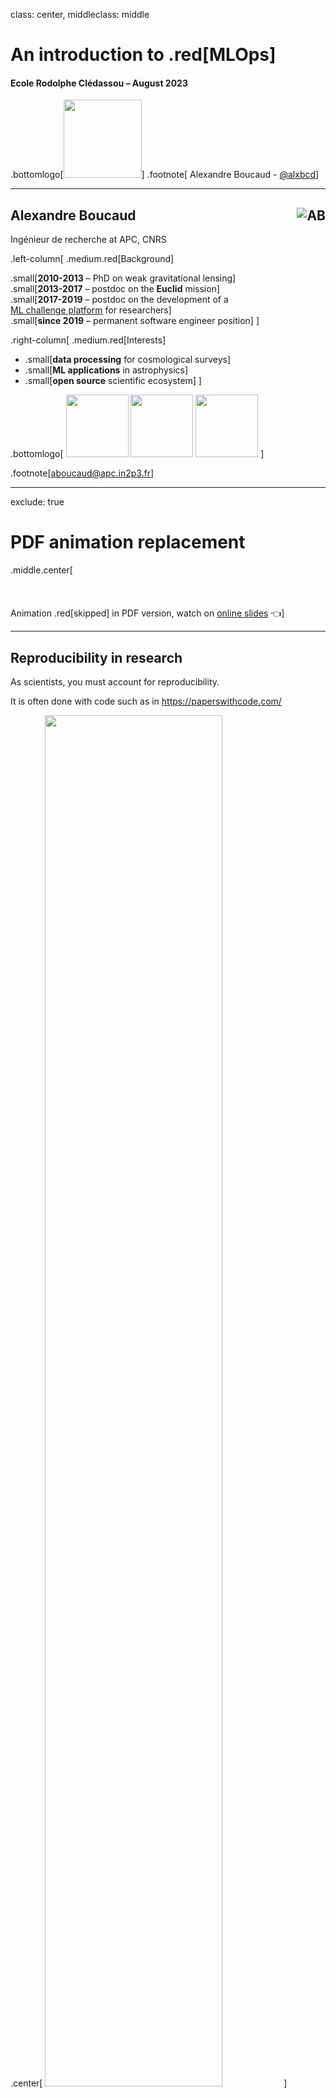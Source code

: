 class: center, middleclass: middle
<!-- background-image: url(../img/brain.png) -->

# An introduction to .red[MLOps]
#### Ecole Rodolphe Clédassou – August 2023

.bottomlogo[<img src="../img/apc_logo_transp.png" width='125px'>]
.footnote[ Alexandre Boucaud  -  [@alxbcd][twitter]]

[twitter]: https://twitter.com/alxbcd
---

## Alexandre Boucaud <img src="https://aboucaud.github.io/img/profile.png" class="circle-image" alt="AB" style="float: right">

Ingénieur de recherche at APC, CNRS

<!-- [@alxbcd][twitter] on twitter -->


.left-column[
  .medium.red[Background]

.small[**2010-2013** – PhD on weak gravitational lensing]  
.small[**2013-2017** – postdoc on the **Euclid** mission]  
.small[**2017-2019** – postdoc on the development of a<br>[ML challenge platform](https://ramp.studio/) for researchers]  
.small[**since 2019** – permanent software engineer position]
]

.right-column[
  .medium.red[Interests]
  - .small[**data processing** for cosmological surveys]
  - .small[**ML applications** in astrophysics]
  - .small[**open source** scientific ecosystem]
]

.bottomlogo[
  <img src="../img/apc_logo_transp.png" height='100px'> 
  <img src="../img/vera_rubin_logo_horizontal.png" height='100px'>
  <img src="../img/euclid_logo.png" height='100px'>
]

.footnote[[aboucaud@apc.in2p3.fr][mail]]
<!-- <img src="http://www.apc.univ-paris7.fr/APC_CS/sites/default/files/logo-apc.png" height="120px" alt="Astroparticule et Cosmologie" style="float: right"> -->

[mail]: mailto:aboucaud@apc.in2p3.fr
[twitter]: https://twitter.com/alxbcd

---
exclude: true
# PDF animation replacement

.middle.center[<br><br><br><br>Animation .red[skipped] in PDF version, watch on [online slides][slides] 👈]

[slides]: https://aboucaud.github.io/slides/2022/euclid-school-ml-cycle2

---

## Reproducibility in research

As scientists, you must account for reproducibility.

It is often done with code such as in https://paperswithcode.com/

.center[
    <img src="../img/paper-with-code.png" width="75%" />
]

---

## What does reproducibility imply ?

.center[
    <img src="../img/mlops-trojan.png" width="75%" />
]


---
exclude: true
## Software development cycle

.center[
<img src="../img/dev-cycle.png" width="95%" />
]

---

## Software development cycle

.left-column[
- Stage 1 – Development
    - Planning
    - Coding
- Stage 2 – Integration
    - Small rapids tests
    - Build
- Stage 3 – Testing
    - More in-depth tests
    - Validation
    - Release
]

.right-column[
- Stage 4 – Delivery
    - Final packaging
    - Deploy (and test) on an operating server
- Stage 5 – Monitoring
    - Collect data, monitor each function, and spot errors
    - End user feedback
]

.center[
<img src="../img/dev-cycle.png" width="45%" />
]

---

## .red[Automated] software development cycle

.left-column[
- Stage 1 – .red[**Continuous**] Development
    - Planning
    - Coding
- Stage 2 – .red[**Continuous**] Integration
    - Small rapids tests
    - Build
- Stage 3 – .red[**Continuous**] Testing
    - More in-depth tests
    - Validation
    - Release
]

.right-column[
- Stage 4 – .red[**Continuous**] Delivery
    - Final packaging
    - Deploy (and test) on an operating server
- Stage 5 – .red[**Continuous**] Monitoring
    - Collect data, monitor each function, and spot errors
    - End user feedback
]

---

## DevOps 101


.center[
<img src="../img/ci-cd-github.png" width="85%" />
]

.footnote[https://resources.github.com/ci-cd/]

---

## DevOps

.center[
  <img src="../img/devops-trident.png" width="50%" />
]

.footnote[https://aws.amazon.com/devops/what-is-devops]

---

## ML cycle


.center[
<img src="../img/mlcycle.jpg" width="75%" />
]


.footnote[credit: [ml-ops.org](https://ml-ops.org/content/motivation)]

---
exclude: true
## ML life cycle 101

.medium[
1. **.blue[Data extraction]**: go fetch data
2. **.blue[Data analysis]**: Understand the nature of the data (what nnUNet does)
3. **.blue[Date preparation]**: Cleaning and splitting the data
4. **.green[Model training]**: Training, validation, hyper-parameter tuning : output is a model and/or a packaged pipeline
5. **.green[Model evaluation]**: Testing: output is a set of metrics to assess the quality of the model.
6. **.green[Model validation]**: The model is confirmed to be adequate for deployment—that its predictive performance is better
than a certain baseline.
1. **.green[Model serving]**: The validated model is compiled/encapsulated and deployed to a target environment to serve
predictions.
1. **.green[Model monitoring]**: The model predictive performance is monitored to potentially invoke a new iteration in the ML
process.
]

---

## ML life cycle 101

.center[
    <img src="../img/mlops-end-to-end.png" width="85%">
]

---

## MLOps

.center[ 
<img src="../img/mlops-org.png" width="50%">

**MLOps = DevOps principles applied to ML systems**
]
- **CI** is no longer only about testing and validating code, but also testing and validating data, data schemas, and models.
- **CD** is no longer about a single software package, but a system (an ML pipeline) that should automatically deploy another service.
- **CT** (Continuous training) unique to ML systems : automatically retraining and serving the models
- **CM** (Continuous monitoring) : model decay tracking, prediction trigger

.footnote[https://ml-ops.org]

---

## MLOps workflow example

.center[
<img src="../img/mymlops-workflow.png" width="75%" />
]

.footnote[https://mymlops.com]

---
class: middle
## Today's menu


1. [**Optuna**](https://optuna.org/) : hyperparameter search engine

2. [**MLflow**](https://mlflow.org/) : ML tracking and monitoring

#### 

#### 

---
class: middle

<img src="../img/optuna-logo.png" width="40%">  

Hyperparameter .red[**search**] made easy

Test a bunch of .blue[**architectures**] on your problem and find .green[**the best**] one!

.footnote[[docs](https://optuna.readthedocs.io/) | [tutorials](https://optuna.readthedocs.io/en/stable/tutorial/index.html)]

---
## Hyperparameter Optimization with Optuna

```python
import optuna
import tensorflow as tf

def objective(trial):
    lr = trial.suggest_float("lr", 1e-5, 1e-2, log=True)  # <----------------- PROVIDE A RANGE TO EXPLORE
    
    model = tf.keras.models.Sequential()
    model.add(tf.keras.layers.Dense(64, activation='relu'))
    model.add(tf.keras.layers.Dense(1, activation='sigmoid'))

    model.compile(optimizer=tf.keras.optimizers.Adam(learning_rate=lr), # <--- USE THE SAMPLED lr
                  loss='binary_crossentropy', metrics=['accuracy']) 
                
    model.fit(x_train, y_train, 
              epochs=10, 
              validation_data=(x_test, y_test))
              
    return model.evaluate(x_test, y_test, verbose=0)[1] 
  
study = optuna.create_study()  # <------------------------------------------ CREATE A STUDY
study.optimize(objective, n_trials=100)  # <-------------------------------- RUN OPTIMIZATION IN //

print(study.best_trial)
```
---
## Optimizing the model architecture

```python
import optuna
import tensorflow as tf

def create_model(trial):  # <------------------------------------------- NEED TO WRITE MODEL PROGRAMATICALLY 
    num_layers = trial.suggest_int("num_layers", 1, 3)
    first_layer_size = trial.suggest_categorical("first_layer", [32, 64, 128])
    
    model = tf.keras.Sequential()
    for i in range(num_layers):
        if i == 0: 
            model.add(tf.keras.layers.Dense(first_layer_size, activation='relu'))
        else:
            model.add(tf.keras.layers.Dense(32, activation='relu')) d
    model.add(tf.keras.layers.Dense(1, activation='sigmoid'))
    
    model.compile(loss='bce', optimizer='adam', metrics=['accuracy'])
    return model

def objective(trial):
    model = create_model(trial)  # <------------------------------------ MODEL WILL BE DYNAMICALLY CREATED
    model.fit(x_train, y_train, epochs=3)  #                             AND TRAINED BY OPTUNA
    return model.evaluate(x_test, y_test)[1]

study = optuna.create_study()
study.optimize(objective, n_trials=100) 

print(study.best_trial)
```

---
## Integrate with Keras Callbacks for tracking metrics

```python
import optuna
from tensorflow.keras.callbacks import Callback

class OptunaCallback(Callback):

  def __init__(self, study):
    self.study = study

  def on_epoch_end(self, epoch, logs=None):
    self.study.report(logs['val_acc'], epoch)  # <------------------- REPORT METRICS TO OPTIMIZER

study = optuna.create_study()

model.fit(x_train, y_train, 
          callbacks=[OptunaCallback(study)])  # <-------------------- WILL BE RUN IN THE BACKGROUND ON TRAIN
```

---
class: middle

<img src="../img/mlflow-logo.png" width="30%">  

Run ML experiments = environment + data + code.

Log .red[**hyperparameters**] + .green[**results**] + .blue[**plots**].

.footnote[[docs](https://mlflow.org/docs) | [tutorials](https://mlflow.org/docs/latest/tutorials-and-examples/index.html)]

---
## MLFlow components
<br>
.center[
    <img src="../img/mlflow-components.png" width="85%">
]

---

## MLFlow overview

.center[
    <img src="../img/mlflow-overview.png" width="85%">
]

---
## MLFlow Setup

Install mlflow with pip

```shell
python -m pip install mlflow
```
--
Set a location for the .red[tracking server] (local filesystem, db, remote server)

```python
import mlflow
mlflow.set_tracking_uri("file:///Users/toto/mlruns")      # in every script / notebook
```
or best define it once for your system
```shell
export MLFLOW_TRACKING_URI="/Users/toto/mlruns"           # in your .bashrc/.zshrc
```
--
Start a mlflow server from a new terminal to allow access to the UI

```shell
mlflow ui --backend-store-uri file:///Users/toto/mlruns
```

---
## Experiment Tracking

Set an experiment name to organize runs
```python 
import mlflow

mlflow.set_experiment("ExperimentABC")
```
--
Then execute code inside a mlflow.start_run() context manager

```python 
with mlflow.start_run() as run:
    lr = 0.1
    mlflow.log_param("learning_rate", lr)

    ...

    mlflow.log_metric("accuracy", 0.92) 
```
Each run will log code, parameters, metrics to MLFlow Tracking

Can set run name and nested runs

---
## Log parameters, metrics and models

Key-value pairs for hyperparameters, settings, etc.
```python
mlflow.log_param("num_layers", 3)
mlflow.log_params({"learning_rate": 0.001, "epochs": 20})
```
--
Record evaluation metrics like loss, accuracy  
These metrics can be plotted in the UI so you can compare runs
```python
mlflow.log_metric("loss", 0.45)
```
--
Record the architecture and weights of the model in the [`MLModel` format](https://mlflow.org/docs/latest/models.html).
```python
mlflow.tensorflow.log_model(model, "Name_for_model")
```

---
## Full example with manual logging (best results)

```python
import tensorflow.keras as tfk

import mlflow
import mlflow.tensorflow

mlflow.set_experiment("ExperimentABC")

model = tfk.models.Sequential()
model.add(tfk.layers.Dense(64, activation='relu', input_shape=(10,))) 
model.add(tfk.layers.Dense(1, activation='sigmoid'))

learning_rate = 0.01

model.compile(
  optimizer=tfk.optimizers.Adam(lr=learning_rate, decay=0.1), 
  loss='binary_crossentropy', 
  metrics=['accuracy']
)

mlflow.tensorflow.log_model(model, "model_name")  # <------------------------ ARCHITECTURE

with mlflow.start_run() as run: 
    model.fit(X_train, y_train, epochs=5)

    mlflow.log_metric("loss", model.evaluate(CX_test, y_test)[0])  # <------- SCORE
    mlflow.log_param("learning_rate", learning_rate)  # <-------------------- HYPERPARAMETER
```

---
## If you are lazy (like me) => `autolog`

```python
import mlflow

mlflow.tensorflow.autolog()

model = ...
model.compile(...)
model.fit(...)

```

`autolog` will store

1. Metrics and Parameters
  - training loss; validation loss; user-specified metrics
  - `fit()` or `fit_generator()` parameters; optimizer name; learning rate; epsilon
2. Artifacts
  - model summary on training start
  - `MLflow Model` (Keras model)
  - TensorBoard logs on training end

⚠️️ Only compatible with 2.3.0 <= tensorflow <= 2.13.0 

---
## Best feature of MLFlow : logging plots \\0/

```python
import mlflow
import tensorflow as tf
import matplotlib.pyplot as plt

mlflow.set_experiment("ExperimentABCwithPlots")  # <------------- SET EXPERIMENT

with mlflow.start_run() as run:

    model = tf.keras.models.Sequential()
    model.add(tf.keras.layers.Dense(64, activation='relu'))
    model.add(tf.keras.layers.Dense(1, activation='sigmoid'))

    model.compile(loss='binary_crossentropy', 
                  optimizer='adam',
                  metrics=['accuracy'])

    history = model.fit(x_train, y_train, epochs=10)

    plt.plot(history.history['loss'], label='training')
    plt.plot(history.history['val_loss'], label='validation')
    plt.title('Model Loss Progress'); plt.ylabel('Loss'); plt.xlabel('Epoch')
    plt.legend()
    plt.savefig('loss_plot.png')

    mlflow.log_artifact('loss_plot.png')  # <---------------------- THE PLOT WILL BE STORED IN THE DB 
                                          #                         AND ASSOCIATE IT WITH THE EXPERIMENT RUN
                                          #                         IT CAN NOW BE VIEWED IN THE MLFLOW UI
```

---
## Take home message

<br>
Machine Learning is a .red[**powerful tool**] for physicists and gives state-of-the-art results  
for .green[**detection**] and .green[**classification**] tasks.
<br>
<br>
<br>
Research should be .red[**reproducible**] and .green[**open source**], and therefore if your research includes ML, you should care about using dedicated tools to make your experiments reproducible.
<br>
<br>
<br>
Incorporating MLOps in .green[**your daily workflow**] will come with a lot of .red[**benefits**]  
(gain of time, engineering expertise, trust among peers, etc.).

---
class: center, middle

# Thank .red[you] for your attention
</br>
</br>
Find this presentation at  
https://aboucaud.github.io/slides/2023/euclid-school-mlops
</br>
</br>
</br>
</br>
.small[
  This presentation is licensed under a   
  [Creative Commons Attribution-ShareAlike 4.0 International License][cc]
]

[![](https://i.creativecommons.org/l/by-sa/4.0/88x31.png)][cc]

[cc]: http://creativecommons.org/licenses/by-sa/4.0
